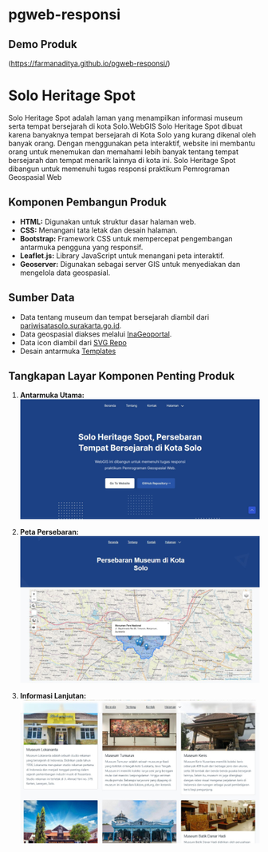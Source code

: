 # pgweb-responsi


## Demo Produk
(https://farmanaditya.github.io/pgweb-responsi/)

# Solo Heritage Spot

Solo Heritage Spot adalah  laman yang menampilkan informasi museum serta tempat bersejarah di kota Solo.WebGIS Solo Heritage Spot dibuat karena banyaknya tempat bersejarah di Kota Solo yang kurang dikenal oleh banyak orang. Dengan menggunakan peta interaktif, website ini membantu orang untuk menemukan dan memahami lebih banyak tentang tempat bersejarah dan tempat menarik lainnya di kota ini. Solo Heritage Spot dibangun untuk memenuhi tugas responsi praktikum Pemrograman Geospasial Web

## Komponen Pembangun Produk

- **HTML:** Digunakan untuk struktur dasar halaman web.
- **CSS:** Menangani tata letak dan desain halaman.
- **Bootstrap:** Framework CSS untuk mempercepat pengembangan antarmuka pengguna yang responsif.
- **Leaflet.js:** Library JavaScript untuk menangani peta interaktif.
- **Geoserver:** Digunakan sebagai server GIS untuk menyediakan dan mengelola data geospasial.

## Sumber Data

- Data tentang museum dan tempat bersejarah diambil dari [pariwisatasolo.surakarta.go.id](https://pariwisatasolo.surakarta.go.id/).
- Data geospasial diakses melalui [InaGeoportal](https://www.inageoportal.id/).
- Data icon diambil dari [SVG Repo](https://www.svgrepo.com/)
- Desain antarmuka [Templates](https://github.com/uideck/play-bootstrap)

## Tangkapan Layar Komponen Penting Produk

1. **Antarmuka Utama:**
   ![Beranda](assets/img/landingpage.jpg)

2. **Peta Persebaran:**
   ![Peta Persebaran](assets/img/mapspage.jpg)

3. **Informasi Lanjutan:**
   ![Informasi](assets/img/keterangan.jpg)






